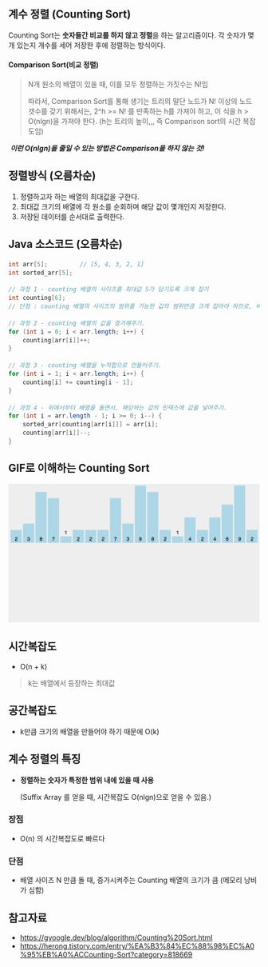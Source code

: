 ## 계수 정렬 (Counting Sort)

Counting Sort는 **숫자들간 비교를 하지 않고 정렬**을 하는 알고리즘이다. 각 숫자가 몇개 있는지 개수를 세어 저장한 후에 정렬하는 방식이다.



#### Comparison Sort(비교 정렬)

> N개 원소의 배열이 있을 때, 이를 모두 정렬하는 가짓수는 N!임
>
> 따라서, Comparison Sort를 통해 생기는 트리의 말단 노드가 N! 이상의 노드 갯수를 갖기 위해서는, 2^h >= N! 를 만족하는 h를 가져야 하고, 이 식을 h > O(nlgn)을 가져야 한다. (h는 트리의 높이,,, 즉 Comparison sort의 시간 복잡도임)

​	***이런 O(nlgn)을 줄일 수 있는 방법은 Comparison을 하지 않는 것!***





## 정렬방식 (오름차순)

1. 정렬하고자 하는 배열의 최대값을 구한다.
2. 최대값 크기의 배열에 각 원소를 순회하며 해당 값이 몇개인지 저장한다.
3. 저장된 데이터를 순서대로 출력한다.



## Java 소스코드 (오름차순)

```java
int arr[5]; 		// [5, 4, 3, 2, 1]
int sorted_arr[5];

// 과정 1 - counting 배열의 사이즈를 최대값 5가 담기도록 크게 잡기
int counting[6];	
// 단점 : counting 배열의 사이즈의 범위를 가능한 값의 범위만큼 크게 잡아야 하므로, 비효율적이 됨.

// 과정 2 - counting 배열의 값을 증가해주기.
for (int i = 0; i < arr.length; i++) {
    counting[arr[i]]++;
}

// 과정 3 - counting 배열을 누적합으로 만들어주기.
for (int i = 1; i < arr.length; i++) {
    counting[i] += counting[i - 1];
}

// 과정 4 - 뒤에서부터 배열을 돌면서, 해당하는 값의 인덱스에 값을 넣어주기.
for (int i = arr.length - 1; i >= 0; i--) {
    sorted_arr[counting[arr[i]]] = arr[i];
    counting[arr[i]]--;
}

```



## GIF로 이해하는 Counting Sort

<img src="./resources/countingsort.GIF">

## 시간복잡도

- O(n + k)

> k는 배열에서 등장하는 최대값



## 공간복잡도

- k만큼 크기의 배열을 만들어야 하기 때문에 O(k)



## 계수 정렬의 특징

- **정렬하는 숫자가 특정한 범위 내에 있을 때 사용**

  (Suffix Array 를 얻을 때, 시간복잡도 O(nlgn)으로 얻을 수 있음.)



### 장점

- O(n) 의 시간복잡도로 빠르다

### 단점

- 배열 사이즈 N 만큼 돌 때, 증가시켜주는 Counting 배열의 크기가 큼 (메모리 낭비가 심함)



## 참고자료

- https://gyoogle.dev/blog/algorithm/Counting%20Sort.html
- https://herong.tistory.com/entry/%EA%B3%84%EC%88%98%EC%A0%95%EB%A0%ACCounting-Sort?category=818669
